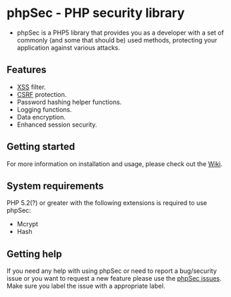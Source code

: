 phpSec - PHP security library
=============================
* phpSec is a PHP5 library that provides you as a developer with a set of
commonly (and some that should be) used methods, protecting your application
against various attacks.

Features
--------
*    [XSS][1] filter.
*    [CSRF][2] protection.
*    Password hashing helper functions.
*    Logging functions.
*    Data encryption.
*    Enhanced session security.

Getting started
---------------
For more information on installation and usage, please check out the
[Wiki](https://github.com/xqus/phpSec/wiki/Documentation).

System requirements
-------------------
PHP 5.2(?) or greater with the following extensions is required to use phpSec:

*   Mcrypt
*   Hash


Getting help
------------
If you need any help with using phpSec or need to report a bug/security issue or you
want to request a new feature please use the [phpSec issues](https://github.com/xqus/phpSec/issues).
Make sure you label the issue with a appropriate label.

[1]:http://en.wikipedia.org/wiki/Cross-site_scripting        "Wikipedia on XSS"
[2]:http://en.wikipedia.org/wiki/Cross-site_request_forgery  "Wikipedia on CSRF"